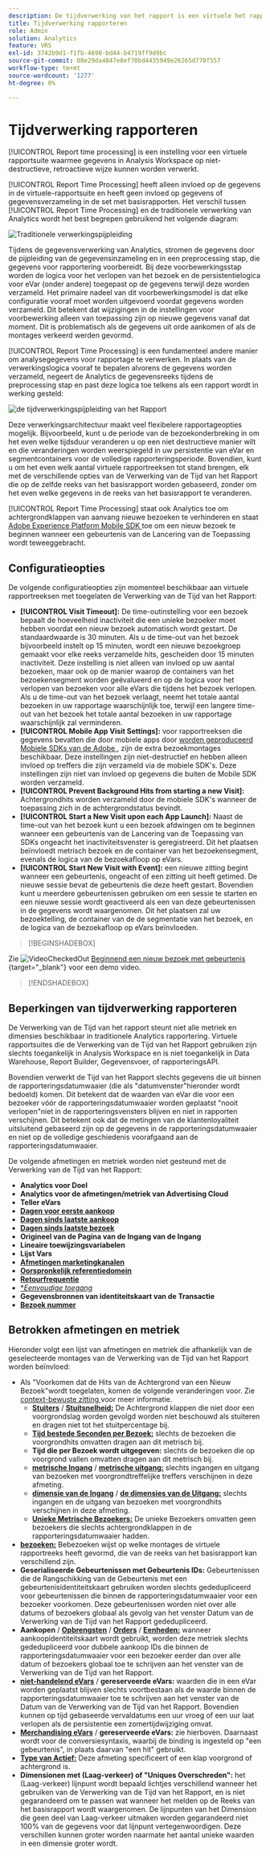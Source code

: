```yaml
---
description: De tijdverwerking van het rapport is een virtuele het rapportreeks plaatsen die gegevens om op een niet-destructieve, retroactieve manier toelaat worden verwerkt.
title: Tijdverwerking rapporteren
role: Admin
solution: Analytics
feature: VRS
exl-id: 3742b9d1-f1fb-4690-bd44-b4719ff9d9bc
source-git-commit: 08e29da4847e8ef70bd4435949e26265d770f557
workflow-type: tm+mt
source-wordcount: '1277'
ht-degree: 0%

---
```


# Tijdverwerking rapporteren

[!UICONTROL Report time processing] is een instelling voor een virtuele rapportsuite waarmee gegevens in Analysis Workspace op niet-destructieve, retroactieve wijze kunnen worden verwerkt.

[!UICONTROL Report Time Processing] heeft alleen invloed op de gegevens in de virtuele-rapportsuite en heeft geen invloed op gegevens of gegevensverzameling in de set met basisrapporten. Het verschil tussen [!UICONTROL Report Time Processing] en de traditionele verwerking van Analytics wordt het best begrepen gebruikend het volgende diagram:

![ Traditionele verwerkingspijpleiding ](assets/google1.jpg)

Tijdens de gegevensverwerking van Analytics, stromen de gegevens door de pijpleiding van de gegevensinzameling en in een preprocessing stap, die gegevens voor rapportering voorbereidt. Bij deze voorbewerkingsstap worden de logica voor het verlopen van het bezoek en de persistentielogica voor eVar (onder andere) toegepast op de gegevens terwijl deze worden verzameld. Het primaire nadeel van dit voorbewerkingsmodel is dat elke configuratie vooraf moet worden uitgevoerd voordat gegevens worden verzameld. Dit betekent dat wijzigingen in de instellingen voor voorbewerking alleen van toepassing zijn op nieuwe gegevens vanaf dat moment. Dit is problematisch als de gegevens uit orde aankomen of als de montages verkeerd werden gevormd.

[!UICONTROL Report Time Processing] is een fundamenteel andere manier om analysegegevens voor rapportage te verwerken. In plaats van de verwerkingslogica vooraf te bepalen alvorens de gegevens worden verzameld, negeert de Analytics de gegevensreeks tijdens de preprocessing stap en past deze logica toe telkens als een rapport wordt in werking gesteld:

![ de tijdverwerkingspijpleiding van het Rapport ](assets/google2.jpg)

Deze verwerkingsarchitectuur maakt veel flexibelere rapportageopties mogelijk. Bijvoorbeeld, kunt u de periode van de bezoekonderbreking in om het even welke tijdsduur veranderen u op een niet destructieve manier wilt en die veranderingen worden weerspiegeld in uw persistentie van eVar en segmentcontainers voor de volledige rapporteringsperiode. Bovendien, kunt u om het even welk aantal virtuele rapportreeksen tot stand brengen, elk met de verschillende opties van de Verwerking van de Tijd van het Rapport die op de zelfde reeks van het basisrapport worden gebaseerd, zonder om het even welke gegevens in de reeks van het basisrapport te veranderen.

[!UICONTROL Report Time Processing] staat ook Analytics toe om achtergrondklappen van aanvang nieuwe bezoeken te verhinderen en staat [ Adobe Experience Platform Mobile SDK ](https://experienceleague.adobe.com/docs/mobile.html) toe om een nieuw bezoek te beginnen wanneer een gebeurtenis van de Lancering van de Toepassing wordt teweeggebracht.

## Configuratieopties

De volgende configuratieopties zijn momenteel beschikbaar aan virtuele rapportreeksen met toegelaten de Verwerking van de Tijd van het Rapport:

* **[!UICONTROL Visit Timeout]:** De time-outinstelling voor een bezoek bepaalt de hoeveelheid inactiviteit die een unieke bezoeker moet hebben voordat een nieuw bezoek automatisch wordt gestart. De standaardwaarde is 30 minuten. Als u de time-out van het bezoek bijvoorbeeld instelt op 15 minuten, wordt een nieuwe bezoekgroep gemaakt voor elke reeks verzamelde hits, gescheiden door 15 minuten inactiviteit. Deze instelling is niet alleen van invloed op uw aantal bezoeken, maar ook op de manier waarop de containers van het bezoekensegment worden geëvalueerd en op de logica voor het verlopen van bezoeken voor alle eVars die tijdens het bezoek verlopen. Als u de time-out van het bezoek verlaagt, neemt het totale aantal bezoeken in uw rapportage waarschijnlijk toe, terwijl een langere time-out van het bezoek het totale aantal bezoeken in uw rapportage waarschijnlijk zal verminderen.
* **[!UICONTROL Mobile App Visit Settings]:** voor rapportreeksen die gegevens bevatten die door mobiele apps door [ worden geproduceerd Mobiele SDKs van de Adobe ](https://experienceleague.adobe.com/docs/mobile.html), zijn de extra bezoekmontages beschikbaar. Deze instellingen zijn niet-destructief en hebben alleen invloed op treffers die zijn verzameld via de mobiele SDK&#39;s. Deze instellingen zijn niet van invloed op gegevens die buiten de Mobile SDK worden verzameld.
* **[!UICONTROL Prevent Background Hits from starting a new Visit]:** Achtergrondhits worden verzameld door de mobiele SDK&#39;s wanneer de toepassing zich in de achtergrondstatus bevindt.
* **[!UICONTROL Start a New Visit upon each App Launch]:** Naast de time-out van het bezoek kunt u een bezoek afdwingen om te beginnen wanneer een gebeurtenis van de Lancering van de Toepassing van SDKs ongeacht het inactiviteitsvenster is geregistreerd. Dit het plaatsen beïnvloedt metrisch bezoek en de container van het bezoekensegment, evenals de logica van de bezoekafloop op eVars.
* **[!UICONTROL Start New Visit with Event]:** een nieuwe zitting begint wanneer een gebeurtenis, ongeacht of een zitting uit heeft getimed. De nieuwe sessie bevat de gebeurtenis die deze heeft gestart. Bovendien kunt u meerdere gebeurtenissen gebruiken om een sessie te starten en een nieuwe sessie wordt geactiveerd als een van deze gebeurtenissen in de gegevens wordt waargenomen. Dit het plaatsen zal uw bezoektelling, de container van de de segmentatie van het bezoek, en de logica van de bezoekafloop op eVars beïnvloeden.


>[!BEGINSHADEBOX]

Zie ![ VideoCheckedOut ](/help/assets/icons/VideoCheckedOut.svg) [ Beginnend een nieuw bezoek met gebeurtenis ](https://video.tv.adobe.com/v/23129?quality=12&learn=on){target="_blank"} voor een demo video.

>[!ENDSHADEBOX]



## Beperkingen van tijdverwerking rapporteren

De Verwerking van de Tijd van het rapport steunt niet alle metriek en dimensies beschikbaar in traditionele Analytics rapportering. Virtuele rapportsuites die de Verwerking van de Tijd van het Rapport gebruiken zijn slechts toegankelijk in Analysis Workspace en is niet toegankelijk in Data Warehouse, Report Builder, Gegevensvoer, of rapporteringsAPI.

Bovendien verwerkt de Tijd van het Rapport slechts gegevens die uit binnen de rapporteringsdatumwaaier (die als &quot;datumvenster&quot;hieronder wordt bedoeld) komen. Dit betekent dat de waarden van eVar die voor een bezoeker vóór de rapporteringsdatumwaaier worden geplaatst &quot;nooit verlopen&quot;niet in de rapporteringsvensters blijven en niet in rapporten verschijnen. Dit betekent ook dat de metingen van de klantenloyaliteit uitsluitend gebaseerd zijn op de gegevens in de rapporteringsdatumwaaier en niet op de volledige geschiedenis voorafgaand aan de rapporteringsdatumwaaier.

De volgende afmetingen en metriek worden niet gesteund met de Verwerking van de Tijd van het Rapport:

* **Analytics voor Doel**
* **Analytics voor de afmetingen/metriek van Advertising Cloud**
* **Teller eVars**
* [**Dagen voor eerste aankoop**](/help/components/dimensions/days-before-first-purchase.md)
* [**Dagen sinds laatste aankoop**](/help/components/dimensions/days-since-last-purchase.md)
* [**Dagen sinds laatste bezoek**](/help/components/dimensions/days-since-last-visit.md)
* **Origineel van de Pagina van de Ingang van de Ingang**
* **Lineaire toewijzingsvariabelen**
* **Lijst Vars**
* [**Afmetingen marketingkanalen**](/help/components/dimensions/marketing-channel.md)
* [**Oorspronkelijk referentiedomein**](/help/components/dimensions/original-referring-domain.md)
* [**Retourfrequentie**](/help/components/dimensions/return-frequency.md)
* [**Eenvoudige toegang*](/help/components/metrics/single-access.md)
* **Gegevensbronnen van identiteitskaart van de Transactie**
* [**Bezoek nummer**](/help/components/dimensions/visit-number.md)

## Betrokken afmetingen en metriek

Hieronder volgt een lijst van afmetingen en metriek die afhankelijk van de geselecteerde montages van de Verwerking van de Tijd van het Rapport worden beïnvloed:

* Als &quot;Voorkomen dat de Hits van de Achtergrond van een Nieuw Bezoek&quot;wordt toegelaten, komen de volgende veranderingen voor. Zie [ context-bewuste zitting ](vrs-mobile-visit-processing.md) voor meer informatie.
   * [**Stuiters**](/help/components/metrics/bounces.md) / [**Stuitsnelheid:**](/help/components/metrics/bounce-rate.md) De Achtergrond klappen die niet door een voorgrondslag worden gevolgd worden niet beschouwd als stuiteren en dragen niet tot het stuitpercentage bij.
   * [**Tijd bestede Seconden per Bezoek:**](/help/components/metrics/time-spent-per-visit.md) slechts de bezoeken die voorgrondhits omvatten dragen aan dit metrisch bij.
   * **Tijd die per Bezoek wordt uitgegeven:** slechts de bezoeken die op voorgrond vallen omvatten dragen aan dit metrisch bij.
   * [**metrische Ingang**](/help/components/metrics/entries.md) / [**metrische uitgang:**](/help/components/metrics/exits.md) slechts ingangen en uitgang van bezoeken met voorgrondtreffelijke treffers verschijnen in deze afmeting.
   * [**dimensie van de Ingang**](/help/components/dimensions/entry-dimensions.md) / [**de dimensies van de Uitgang:**](/help/components/dimensions/exit-dimensions.md) slechts ingangen en de uitgang van bezoeken met voorgrondhits verschijnen in deze afmeting.
   * [**Unieke Metrische Bezoekers:**](/help/components/metrics/unique-visitors.md) De unieke Bezoekers omvatten geen bezoekers die slechts achtergrondklappen in de rapporteringsdatumwaaier hadden.
* [**bezoeken:**](/help/components/metrics/visits.md) Bebezoeken wijst op welke montages de virtuele rapportreeks heeft gevormd, die van de reeks van het basisrapport kan verschillend zijn.
* **Geserialiseerde Gebeurtenissen met Gebeurtenis IDs:** Gebeurtenissen die de Rangschikking van de Gebeurtenis met een gebeurtenisidentiteitskaart gebruiken worden slechts gededupliceerd voor gebeurtenissen die binnen de rapporteringsdatumwaaier voor een bezoeker voorkomen. Deze gebeurtenissen worden niet over alle datums of bezoekers globaal als gevolg van het venster Datum van de Verwerking van de Tijd van het Rapport gededupliceerd.
* **Aankopen** / [**Opbrengsten**](/help/components/metrics/revenue.md) / [**Orders**](/help/components/metrics/orders.md) / [**Eenheden:**](/help/components/metrics/units.md) wanneer aankoopidentiteitskaart wordt gebruikt, worden deze metriek slechts gededupliceerd voor dubbele aankoop IDs die binnen de rapporteringsdatumwaaier voor een bezoeker eerder dan over alle datum of bezoekers globaal toe te schrijven aan het venster van de Verwerking van de Tijd van het Rapport.
* [**niet-handelend eVars**](/help/components/dimensions/evar.md) / **gereserveerde eVars:** waarden die in een eVar worden geplaatst blijven slechts voortbestaan als de waarde binnen de rapporteringsdatumwaaier toe te schrijven aan het venster van de Datum van de Verwerking van de Tijd van het Rapport. Bovendien kunnen op tijd gebaseerde vervaldatums een uur vroeg of een uur laat verlopen als de persistentie een zomertijdwijziging omvat.
* [**Merchandising eVars**](/help/components/dimensions/evar-merchandising.md) / **gereserveerde eVars:** zie hierboven. Daarnaast wordt voor de conversiesyntaxis, waarbij de binding is ingesteld op &quot;een gebeurtenis&quot;, in plaats daarvan &quot;een hit&quot; gebruikt.
* [**Type van Actief:**](/help/components/dimensions/hit-type.md) Deze afmeting specificeert of een klap voorgrond of achtergrond is.
* **Dimensionen met (Laag-verkeer) of &quot;Uniques Overschreden&quot;:** het (Laag-verkeer) lijnpunt wordt bepaald lichtjes verschillend wanneer het gebruiken van de Verwerking van de Tijd van het Rapport, en is niet gegarandeerd om te passen wat wanneer het melden op de Reeks van het basisrapport wordt waargenomen. De lijnpunten van het Dimension die geen deel van Laag-verkeer uitmaken worden gegarandeerd niet 100% van de gegevens voor dat lijnpunt vertegenwoordigen. Deze verschillen kunnen groter worden naarmate het aantal unieke waarden in een dimensie groter wordt.
